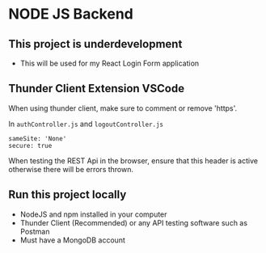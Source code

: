 # NODE JS Backend

## This project is underdevelopment

- This will be used for my React Login Form application

## Thunder Client Extension VSCode

When using thunder client, make sure to comment or remove 'https'.

In <code>authController.js</code> and <code>logoutController.js</code>

```
sameSite: 'None'
secure: true
```

When testing the REST Api in the browser, ensure that this header is active otherwise there will be errors thrown.

## Run this project locally

- NodeJS and npm installed in your computer
- Thunder Client (Recommended) or any API testing software such as Postman
- Must have a MongoDB account
